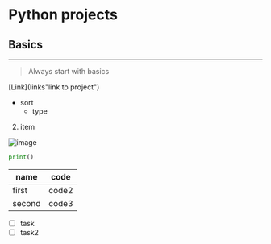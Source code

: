 # Python projects

## Basics

---

> Always start with basics

[Link](links"link to project")

* sort
  * type

2. item

![image](link)

```python
print()
```

| name   | code  |
|--------|-------|
| first  | code2 |
| second | code3 |

* [ ] task
* [ ] task2
